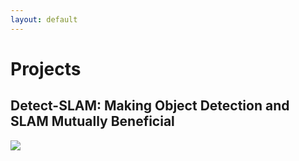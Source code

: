 ```yaml
---
layout: default
---
```

# [](#header-1)Projects

## [](#header-2)Detect-SLAM: Making Object Detection and SLAM Mutually Beneficial

![]({{site.baseurl}}/assets/images/Detect_SLAM_framework.png)

